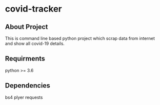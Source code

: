 # covid-tracker
## About Project ##
This is command line based python project which scrap data from internet and show all covid-19 details.

## Requirments ##
python >= 3.6

## Dependencies ##
bs4
plyer
requests
